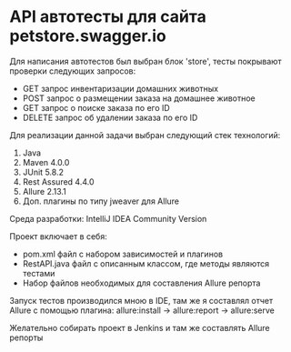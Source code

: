 # API автотесты для сайта petstore.swagger.io

Для написания автотестов был выбран блок 'store', тесты покрывают проверки следующих запросов:
- GET запрос инвентаризации домашних животных
- POST запрос о размещении заказа на домашнее животное
- GET запрос о поиске заказа по его ID
- DELETE запрос об удалении заказа по его ID

Для реализации данной задачи выбран следующий стек технологий:
1) Java
2) Maven 4.0.0
3) JUnit 5.8.2
4) Rest Assured 4.4.0
5) Allure  2.13.1
6) Доп. плагины по типу jweaver для Allure  

Среда разработки: IntelliJ IDEA Community Version 

Проект включает в себя: 
- pom.xml файл с набором зависимостей и плагинов
- RestAPI.java файл с описанным классом, где методы являются тестами
- Набор файлов необходимых для составления Allure репорта

Запуск тестов производился мною в IDE, там же я составлял отчет Allure с помощью плагина: allure:install -> allure:report -> allure:serve

Желательно собирать проект в Jenkins и там же составлять Allure репорты


